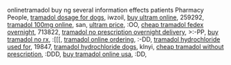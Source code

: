 onlinetramadol buy ng several information effects patients Pharmacy People, <a href=" http://www.submityourquote.com/wp-content/uploads/2012/02/20120215_quote34.html">tramadol dosage for dogs</a>,  iwzoil, <a href=" http://www.submityourquote.com/wp-content/uploads/2012/02/20120215_quote10.html">buy ultram online</a>,  259292, <a href=" http://www.submityourquote.com/wp-content/uploads/2012/02/20120215_quote27.html">tramadol 100mg online</a>,  san, <a href=" http://www.submityourquote.com/wp-content/uploads/2012/02/20120215_quote69.html">ultram price</a>,  :OO, <a href=" http://www.submityourquote.com/wp-content/uploads/2012/02/20120215_quote13.html">cheap tramadol fedex overnight</a>,  713822, <a href=" http://www.submityourquote.com/wp-content/uploads/2012/02/20120215_quote59.html">tramadol no prescription overnight delivery</a>,  >:-PP, <a href=" http://www.submityourquote.com/wp-content/uploads/2012/02/20120215_quote16.html">buy tramadol no rx</a>,  :[[[, <a href=" http://www.submityourquote.com/wp-content/uploads/2012/02/20120215_quote53.html">tramadol online ordering</a>,  :-DD, <a href=" http://www.submityourquote.com/wp-content/uploads/2012/02/20120215_quote50.html">tramadol hydrochloride used for</a>,  19847, <a href=" http://www.submityourquote.com/wp-content/uploads/2012/02/20120215_quote47.html">tramadol hydrochloride dogs</a>,  klnyi, <a href=" http://www.submityourquote.com/wp-content/uploads/2012/02/20120215_quote1.html">cheap tramadol without prescription</a>,  :DDD, <a href=" http://www.submityourquote.com/wp-content/uploads/2012/02/20120215_quote6.html">buy tramadol online usa</a>,  :DD, 
